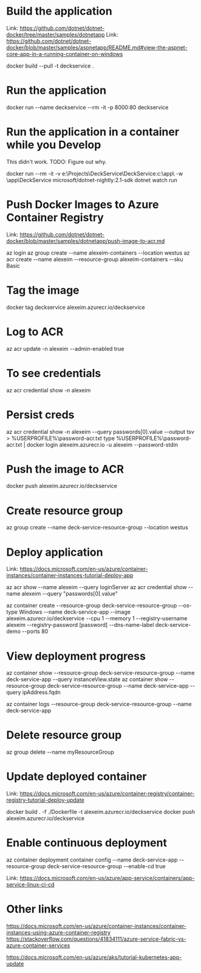 # Build the application

Link: https://github.com/dotnet/dotnet-docker/tree/master/samples/dotnetapp
Link: https://github.com/dotnet/dotnet-docker/blob/master/samples/aspnetapp/README.md#view-the-aspnet-core-app-in-a-running-container-on-windows

docker build --pull -t deckservice .

# Run the application

docker run --name deckservice --rm -it -p 8000:80 deckservice

# Run the application in a container while you Develop

This didn't work. TODO: Figure out why.

docker run --rm -it -v e:\Projects\DeckService\DeckService:c:\app\ -w \app\DeckService microsoft/dotnet-nightly:2.1-sdk dotnet watch run

# Push Docker Images to Azure Container Registry

Link: https://github.com/dotnet/dotnet-docker/blob/master/samples/dotnetapp/push-image-to-acr.md

az login
az group create --name alexeim-containers --location westus
az acr create --name alexeim --resource-group alexeim-containers --sku Basic

# Tag the image

docker tag deckservice alexeim.azurecr.io/deckservice

# Log to ACR

az acr update -n alexeim --admin-enabled true

# To see credentials

az acr credential show -n alexeim

# Persist creds

az acr credential show -n alexeim --query passwords[0].value --output tsv > %USERPROFILE%\password-acr.txt
type %USERPROFILE%\password-acr.txt | docker login alexeim.azurecr.io -u alexeim --password-stdin

# Push the image to ACR

docker push alexeim.azurecr.io/deckservice

# Create resource group

az group create --name deck-service-resource-group --location westus

# Deploy application 

Link: https://docs.microsoft.com/en-us/azure/container-instances/container-instances-tutorial-deploy-app

az acr show --name alexeim --query loginServer
az acr credential show --name alexeim --query "passwords[0].value"

az container create --resource-group deck-service-resource-group --os-type Windows --name deck-service-app --image alexeim.azurecr.io/deckservice --cpu 1 --memory 1 --registry-username alexeim --registry-password [password] --dns-name-label deck-service-demo --ports 80

# View deployment progress

az container show --resource-group deck-service-resource-group --name deck-service-app --query instanceView.state
az container show --resource-group deck-service-resource-group --name deck-service-app --query ipAddress.fqdn

az container logs --resource-group deck-service-resource-group --name deck-service-app

# Delete resource group

az group delete --name myResourceGroup

# Update deployed container

Link: https://docs.microsoft.com/en-us/azure/container-registry/container-registry-tutorial-deploy-update

docker build . -f ./Dockerfile -t alexeim.azurecr.io/deckservice
docker push alexeim.azurecr.io/deckservice


# Enable continuous deployment

az container deployment container config --name deck-service-app --resource-group deck-service-resource-group --enable-cd true


Link: https://docs.microsoft.com/en-us/azure/app-service/containers/app-service-linux-ci-cd


# Other links

https://docs.microsoft.com/en-us/azure/container-instances/container-instances-using-azure-container-registry
https://stackoverflow.com/questions/41834111/azure-service-fabric-vs-azure-container-services

https://docs.microsoft.com/en-us/azure/aks/tutorial-kubernetes-app-update